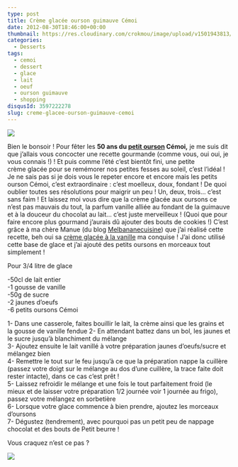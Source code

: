 ```yaml
---
type: post
title: Crème glacée ourson guimauve Cémoi
date: 2012-08-30T18:46:00+00:00
thumbnail: https://res.cloudinary.com/crokmou/image/upload/v1501943813/20120830_glace_vanille_ourson_guimauve_0028.jpg
categories: 
  - Desserts
tags: 
  - cemoi
  - dessert
  - glace
  - lait
  - oeuf
  - ourson guimauve
  - shopping
disqusId: 3597222278
slug: creme-glacee-ourson-guimauve-cemoi
---
```


[![](http://4.bp.blogspot.com/-O075lVKImAE/UD-YWjjh_sI/AAAAAAAADvc/onLAUYxCPkM/s320/20120830_glace_vanille_ourson_guimauve_bann.jpg)](http://4.bp.blogspot.com/-O075lVKImAE/UD-YWjjh_sI/AAAAAAAADvc/onLAUYxCPkM/s1600/20120830_glace_vanille_ourson_guimauve_bann.jpg)

Bien le bonsoir ! Pour fêter les **50 ans du [petit ourson](http://www.petitourson.fr/) Cémoi,** je me suis dit que j’allais vous concocter une recette gourmande (comme vous, oui oui, je vous connais !) ! Et puis comme l’été c’est bientôt fini, une petite crème glacée pour se remémorer nos petites fesses au soleil, c’est l’idéal ! Je ne sais pas si je dois vous le repeter encore et encore mais les petits ourson Cémoi, c’est extraordinaire : c’est moelleux, doux, fondant ! De quoi oublier toutes ses résolutions pour maigrir un peu ! Un, deux, trois… c’est sans faim ! Et laissez moi vous dire que la crème glacée aux oursons ce n’est pas mauvais du tout, la parfum vanille alliée au fondant de la guimauve et à la douceur du chocolat au lait… c’est juste merveilleux ! (Quoi que pour faire encore plus gourmand j’aurais dû ajouter des bouts de cookies !) C’est grâce à ma chère Manue (du blog [Melbananecuisine](http://melbananecuisine.over-blog.com/)) que j’ai réalisé cette recette, beh oui sa [crème glacée à la vanille](http://melbananecuisine.over-blog.com/article-glace-chocolat-blanc-vanille-cookies-et-chamallow-104856220-comments.html#anchorComment) ma conquise ! J’ai donc utilisé cette base de glace et j’ai ajouté des petits oursons en morceaux tout simplement !

Pour 3/4 litre de glace

-50cl de lait entier  
-1 gousse de vanille  
-50g de sucre  
-2 jaunes d’oeufs  
-6 petits oursons Cémoi

1- Dans une casserole, faites bouillir le lait, la crème ainsi que les grains et la gousse de vanille fendue 2- En attendant battez dans un bol, les jaunes et le sucre jusqu’à blanchiment du mélange  
3- Ajoutez ensuite le lait vanillé à votre préparation jaunes d’oeufs/sucre et mélangez bien  
4- Remettre le tout sur le feu jusqu’à ce que la préparation nappe la cuillère (passez votre doigt sur le mélange au dos d’une cuillère, la trace faite doit rester intacte), dans ce cas c’est prêt !  
5- Laissez refroidir le mélange et une fois le tout parfaitement froid (le mieux et de laisser votre préparation 1/2 journée voir 1 journée au frigo), passez votre mélangez en sorbetière  
6- Lorsque votre glace commence à bien prendre, ajoutez les morceaux d’oursons  
7- Dégustez (tendrement), avec pourquoi pas un petit peu de nappage chocolat et des bouts de Petit beurre !

Vous craquez n’est ce pas ?

[![](http://1.bp.blogspot.com/-m6TGgeo9bJY/UD-mJvurGsI/AAAAAAAADwk/zrmnC01sjTE/s200/ourson_300_dpi.990b3091821.w300-817d5.jpeg)](http://1.bp.blogspot.com/-m6TGgeo9bJY/UD-mJvurGsI/AAAAAAAADwk/zrmnC01sjTE/s1600/ourson_300_dpi.990b3091821.w300-817d5.jpeg)
